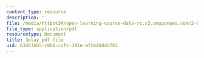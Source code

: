 ```yaml
---
content_type: resource
description: ''
file: /media/https%3A/open-learning-course-data-rc.s3.amazonaws.com/2-003sc-engineering-dynamics-fall-2011/63d47bb5c8b1ccfc391eafcb40ddd7b3_f1pxiNDTyHc.pdf
file_type: application/pdf
resourcetype: Document
title: 3play pdf file
uid: 63d47bb5-c8b1-ccfc-391e-afcb40ddd7b3
---
```


